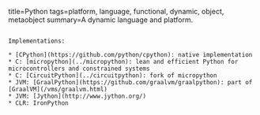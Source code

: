 title=Python
tags=platform, language, functional, dynamic, object, metaobject
summary=A dynamic language and platform.
~~~~~~

Implementations:

* [CPython](https://github.com/python/cpython): native implementation
* C: [micropython](../micropython): lean and efficient Python for microcontrollers and constrained systems
* C: [CircuitPython](../circuitpython): fork of micropython
* JVM: [GraalPython](https://github.com/graalvm/graalpython): part of [GraalVM](/vms/graalvm.html)
* JVM: [Jython](http://www.jython.org/)
* CLR: IronPython
